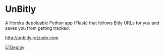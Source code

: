 UnBitly
=======

A Heroku depolyable Python app (Flask) that follows Bitly URLs for you and saves
you from getting tracked.

http://unbitly.retzudo.com

[![Deploy](https://www.herokucdn.com/deploy/button.png)](https://heroku.com/deploy)
